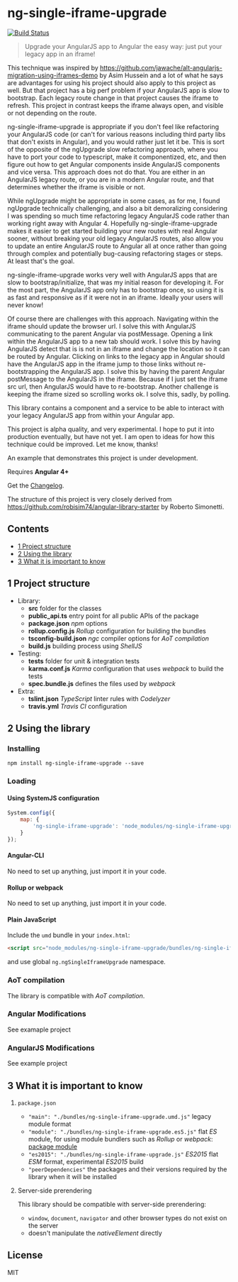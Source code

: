 # ng-single-iframe-upgrade
[![Build Status](https://travis-ci.org/bkinsey808/ng-single-iframe-upgrade.svg?branch=master)](https://travis-ci.org/bkinsey808/ng-single-iframe-upgrade)
>Upgrade your AngularJS app to Angular the easy way: just put your legacy app in an iframe!

This technique was inspired by https://github.com/jawache/alt-angularjs-migration-using-iframes-demo by Asim Hussein and a lot of what he says are advantages for using his project should also apply to this project as well. But that project has a big perf problem if your AngularJS app is slow to bootstrap. Each legacy route change in that project causes the iframe to refresh. This project in contrast keeps the iframe always open, and visible or not depending on the route.

ng-single-iframe-upgrade is appropriate if you don't feel like refactoring your AngularJS code (or can't for various reasons including third party libs that don't exists in Angular), and you would rather just let it be. 
This is sort of the opposite of the ngUpgrade slow refactoring approach, where you have to port your code to typescript, make it componentized, etc, and then figure out how to get Angular components inside AngularJS components and vice versa. This approach does not do that. You are either in an AngularJS legacy route, or you are in a modern Angular route, and that determines whether the iframe is visible or not. 

While ngUpgrade might be appropriate in some cases, as for me, I found ngUpgrade technically challenging, and also a bit demoralizing considering I was spending so much time refactoring legacy AngularJS code rather than working right away with Angular 4. Hopefully ng-single-iframe-upgrade makes it easier to get started building your new routes with real Angular sooner, without breaking your old legacy AngularJS routes, also allow you to update an entire AngularJS route to Angular all at once rather than going through complex and potentially bug-causing refactoring stages or steps. At least that's the goal.

ng-single-iframe-upgrade works very well with AngularJS apps that are slow to bootstrap/initialize, that was my initial reason for developing it. For the most part, the AngularJS app only has to bootstrap once, so using it is as fast and responsive as if it were not in an iframe. Ideally your users will never know!

Of course there are challenges with this approach. Navigating within the iframe should update the browser url.
I solve this with AngularJS communicating to the parent Angular via postMessage. Opening a link within the AngularJS app to a new tab should work. I solve this by having AngularJS detect that is is not in an iframe and change the location so it can be routed by Angular. Clicking on links to the legacy app in Angular should have the AngularJS app in the iframe jump to those links without re-bootstrapping the AngularJS app. I solve this by having the parent Angular postMessage to the AngularJS in the iframe. Because if I just set the iframe src url, then AngularJS would have to re-bootstrap. Another challenge is keeping the iframe sized so scrolling works ok. I solve this, sadly, by polling. 

This library contains a component and a service to be able to interact with your legacy
AngularJS app from within your Angular app.

This project is alpha quality, and very experimental. I hope to put it into production eventually, but have not yet. I am open to ideas for how this technique could be improved. Let me know, thanks!

An example that demonstrates this project is under development.

Requires **Angular 4+** 

Get the [Changelog](https://github.com/bkinsey808/ng-single-iframe-upgrade/blob/master/CHANGELOG.md).

The structure of this project is very closely derived from https://github.com/robisim74/angular-library-starter by Roberto Simonetti.

## Contents
* [1 Project structure](#1)
* [2 Using the library](#7)
* [3 What it is important to know](#8)

## <a name="1"></a>1 Project structure
- Library:
    - **src** folder for the classes
    - **public_api.ts** entry point for all public APIs of the package
    - **package.json** _npm_ options
    - **rollup.config.js** _Rollup_ configuration for building the bundles
    - **tsconfig-build.json** _ngc_ compiler options for _AoT compilation_
    - **build.js** building process using _ShellJS_
- Testing:
    - **tests** folder for unit & integration tests
    - **karma.conf.js** _Karma_ configuration that uses _webpack_ to build the tests
    - **spec.bundle.js** defines the files used by _webpack_
- Extra:
    - **tslint.json** _TypeScript_ linter rules with _Codelyzer_
    - **travis.yml** _Travis CI_ configuration

## <a name="2"></a>2 Using the library
### Installing
```Shell
npm install ng-single-iframe-upgrade --save 
```
### Loading
#### Using SystemJS configuration
```JavaScript
System.config({
    map: {
        'ng-single-iframe-upgrade': 'node_modules/ng-single-iframe-upgrade/bundles/ng-single-iframe-upgrade.umd.js'
    }
});
```
#### Angular-CLI
No need to set up anything, just import it in your code.
#### Rollup or webpack
No need to set up anything, just import it in your code.
#### Plain JavaScript
Include the `umd` bundle in your `index.html`:
```Html
<script src="node_modules/ng-single-iframe-upgrade/bundles/ng-single-iframe-upgrade.umd.js"></script>
```
and use global `ng.ngSingleIframeUpgrade` namespace.

### AoT compilation
The library is compatible with _AoT compilation_.

### Angular Modifications
See examaple project

### AngularJS Modifications
See example project

## <a name="3"></a>3 What it is important to know
1. `package.json`

    * `"main": "./bundles/ng-single-iframe-upgrade.umd.js"` legacy module format 
    * `"module": "./bundles/ng-single-iframe-upgrade.es5.js"` flat _ES_ module, for using module bundlers such as _Rollup_ or _webpack_: 
    [package module](https://github.com/rollup/rollup/wiki/pkg.module)
    * `"es2015": "./bundles/ng-single-iframe-upgrade.js"` _ES2015_ flat _ESM_ format, experimental _ES2015_ build
    * `"peerDependencies"` the packages and their versions required by the library when it will be installed

2. Server-side prerendering

    This library should be compatible with server-side prerendering:
    * `window`, `document`, `navigator` and other browser types do not exist on the server
    * doesn't manipulate the _nativeElement_ directly

## License
MIT
